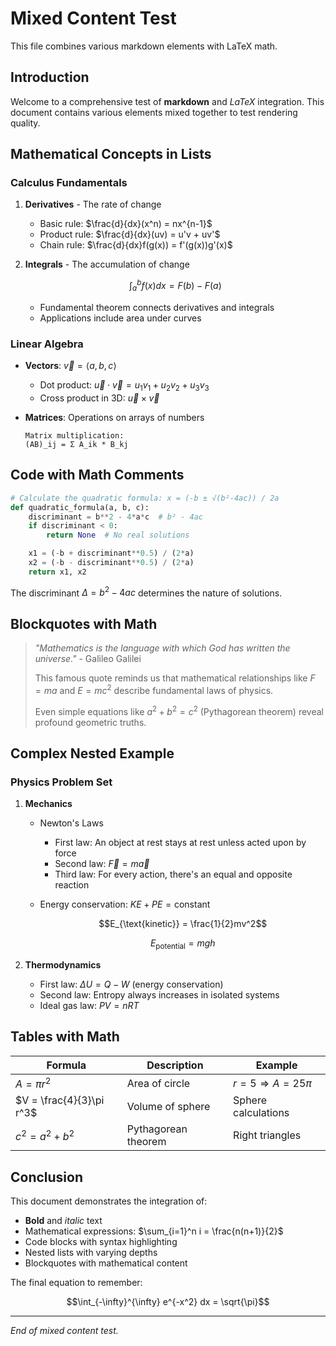 # Mixed Content Test

This file combines various markdown elements with LaTeX math.

## Introduction

Welcome to a comprehensive test of **markdown** and *LaTeX* integration. This document contains various elements mixed together to test rendering quality.

## Mathematical Concepts in Lists

### Calculus Fundamentals

1. **Derivatives** - The rate of change
   - Basic rule: $\frac{d}{dx}(x^n) = nx^{n-1}$
   - Product rule: $\frac{d}{dx}(uv) = u'v + uv'$
   - Chain rule: $\frac{d}{dx}f(g(x)) = f'(g(x))g'(x)$

2. **Integrals** - The accumulation of change

   $$\int_a^b f(x) dx = F(b) - F(a)$$

   - Fundamental theorem connects derivatives and integrals
   - Applications include area under curves

### Linear Algebra

- **Vectors**: $\vec{v} = \langle a, b, c \rangle$
  - Dot product: $\vec{u} \cdot \vec{v} = u_1v_1 + u_2v_2 + u_3v_3$
  - Cross product in 3D: $\vec{u} \times \vec{v}$

- **Matrices**: Operations on arrays of numbers
  ```
  Matrix multiplication:
  (AB)_ij = Σ A_ik * B_kj
  ```

## Code with Math Comments

```python
# Calculate the quadratic formula: x = (-b ± √(b²-4ac)) / 2a
def quadratic_formula(a, b, c):
    discriminant = b**2 - 4*a*c  # b² - 4ac
    if discriminant < 0:
        return None  # No real solutions

    x1 = (-b + discriminant**0.5) / (2*a)
    x2 = (-b - discriminant**0.5) / (2*a)
    return x1, x2
```

The discriminant $\Delta = b^2 - 4ac$ determines the nature of solutions.

## Blockquotes with Math

> *"Mathematics is the language with which God has written the universe."* - Galileo Galilei
>
> This famous quote reminds us that mathematical relationships like $F = ma$ and $E = mc^2$ describe fundamental laws of physics.
>
> Even simple equations like $a^2 + b^2 = c^2$ (Pythagorean theorem) reveal profound geometric truths.

## Complex Nested Example

### Physics Problem Set

1. **Mechanics**
   - Newton's Laws
     - First law: An object at rest stays at rest unless acted upon by force
     - Second law: $\vec{F} = m\vec{a}$
     - Third law: For every action, there's an equal and opposite reaction

   - Energy conservation: $KE + PE = \text{constant}$

     $$E_{\text{kinetic}} = \frac{1}{2}mv^2$$

     $$E_{\text{potential}} = mgh$$

2. **Thermodynamics**
   - First law: $\Delta U = Q - W$ (energy conservation)
   - Second law: Entropy always increases in isolated systems
   - Ideal gas law: $PV = nRT$

## Tables with Math

| Formula | Description | Example |
|---------|-------------|---------|
| $A = \pi r^2$ | Area of circle | $r = 5 \Rightarrow A = 25\pi$ |
| $V = \frac{4}{3}\pi r^3$ | Volume of sphere | Sphere calculations |
| $c^2 = a^2 + b^2$ | Pythagorean theorem | Right triangles |

## Conclusion

This document demonstrates the integration of:
- **Bold** and *italic* text
- Mathematical expressions: $\sum_{i=1}^n i = \frac{n(n+1)}{2}$
- Code blocks with syntax highlighting
- Nested lists with varying depths
- Blockquotes with mathematical content

The final equation to remember:

$$\int_{-\infty}^{\infty} e^{-x^2} dx = \sqrt{\pi}$$

---

*End of mixed content test.*

